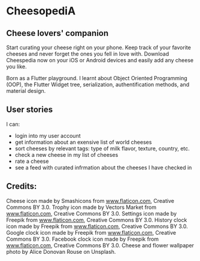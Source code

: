 # CheesopediA
## Cheese lovers' companion
Start curating your cheese right on your phone. Keep track of your favorite cheeses and never forget the ones you fell in love with. Download Cheespedia now on your iOS or Android devices and easily add any cheese you like.

Born as a Flutter playground. I learnt about Object Oriented Programming (OOP), the Flutter Widget tree, serialization, authentification methods, and material design. 

## User stories
I can: 
- login into my user account
- get information about an exensive list of world cheeses
- sort cheeses by relevant tags: type of milk flavor, texture, country, etc.
- check a new cheese in my list of cheeses
- rate a cheese
- see a feed with curated infrmation about the cheeses I have checked in

## Credits: 
Cheese icon made by Smashicons from www.flaticon.com, Creative Commons BY 3.0. 
Trophy icon made by Vectors Market from www.flaticon.com, Creative Commons BY 3.0. 
Settings icon made by Freepik from www.flaticon.com, Creative Commons BY 3.0. 
History clock icon made by Freepik from www.flaticon.com, Creative Commons BY 3.0. 
Google clock icon made by Freepik from www.flaticon.com, Creative Commons BY 3.0. 
Facebook clock icon made by Freepik from www.flaticon.com, Creative Commons BY 3.0. 
Cheese and flower wallpaper photo by Alice Donovan Rouse on Unsplash. 